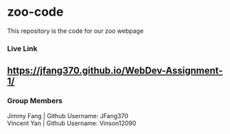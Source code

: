 # zoo-code

This repository is the code for our zoo webpage

### Live Link
https://jfang370.github.io/WebDev-Assignment-1/
----------
### Group Members
Jimmy Fang | Github Username: JFang370  
Vincent Yan | Github Username: Vinson12090
